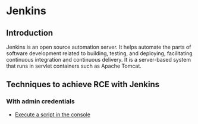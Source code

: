 # Jenkins

## Introduction

Jenkins is an open source automation server. It helps automate the parts of software development related to building, testing, and deploying, facilitating continuous integration and continuous delivery. It is a server-based system that runs in servlet containers such as Apache Tomcat.

## Techniques to achieve RCE with Jenkins

### With admin credentials

 - [Execute a script in the console](techniques/Execute-a-script-in-the-console/README.md)



